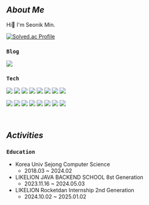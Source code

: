 ## *About Me*
Hi👋 I'm Seonik Min.

[![Solved.ac Profile](http://mazassumnida.wtf/api/mini/generate_badge?boj=alstjsdlr990321)](https://solved.ac/alstjsdlr990321)


### `Blog`
<a href="https://velog.io/@alstjsdlr0321">
 <img src="https://img.shields.io/badge/Velog-20C997?style=flat-square&logo=Velog&logoColor=white"/> 
</a>


### `Tech`

<img src="https://img.shields.io/badge/SpringBoot-6DB33F?style=flat-square&logo=SpringBoot&logoColor=white"/> <img src="https://img.shields.io/badge/AWS-232F3E?style=flat-square&logo=amazonaws&logoColor=white"/> <img src="https://img.shields.io/badge/MySQL-4479A1?style=flat-square&logo=MySQL&logoColor=white"/> <img src="https://img.shields.io/badge/-ElasticSearch-005571?style=flat-square&logo=elasticsearch"/> <img src="https://img.shields.io/badge/JWT-black?style=flat-square&&logo=JSON%20web%20tokens"/> <img src="https://img.shields.io/badge/Rabbitmq-FF6600?style=flat-square&&logo=rabbitmq&logoColor=white"/> <img src="https://img.shields.io/badge/GoogleCloud-%234285F4.svg?style=flat-square&logo=google-cloud&logoColor=white"/>
<img src="https://img.shields.io/badge/docker-%230db7ed.svg?style=flat-square&logo=docker&logoColor=white"/>

<img src="https://img.shields.io/badge/grafana-%23F46800.svg?style=flat-square&logo=grafana&logoColor=white"/> <img src="https://img.shields.io/badge/kubernetes-%23326ce5.svg?style=flat-square&logo=kubernetes&logoColor=white"/> <img src="https://img.shields.io/badge/nginx-%23009639.svg?style=flat-square&logo=nginx&logoColor=white"/> <img src="https://img.shields.io/badge/github%20actions-%232671E5.svg?style=flat-square&logo=githubactions&logoColor=white"/> <img src="https://img.shields.io/badge/jenkins-%232C5263.svg?style=flat-square&logo=jenkins&logoColor=white"/>
<img src="https://img.shields.io/badge/Amazon%20S3-FF9900?style=flat-square&logo=amazons3&logoColor=white"/>
<img src="https://img.shields.io/badge/postgres-%23316192.svg?style=flat-square&logo=postgresql&logoColor=white"/>
<img src="https://img.shields.io/badge/redis-%23DD0031.svg?style=flat-square&logo=redis&logoColor=white"/>
 
<br>



## *Activities*

### `Education`
- Korea Univ Sejong Computer Science
  - 2018.03 ~ 2024.02
- LIKELION JAVA BACKEND SCHOOL 8st Generation
  - 2023.11.16 ~ 2024.05.03 
- LIKELION Rocketdan Internship 2nd Generation
  - 2024.10.02 ~ 2025.01.02
</div>
  

